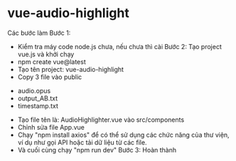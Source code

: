 # vue-audio-highlight
Các bước làm 
Bước 1: 
- Kiểm tra máy code node.js chưa, nếu chưa thì cài
Bước 2: Tạo project vue.js và khởi chạy
- npm create vue@latest
- Tạo tên project: vue-audio-highlight
- Copy 3 file vào public
+ audio.opus
+ output_AB.txt
+ timestamp.txt
- Tạo file tên là: AudioHighlighter.vue vào src/components
- Chỉnh sửa file App.vue
- Chạy "npm install axios" để có thể sử dụng các chức năng của thư viện, ví dụ như gọi API hoặc tải dữ liệu từ các file.
- Và cuối cùng chạy "npm run dev"
Bước 3: Hoàn thành
